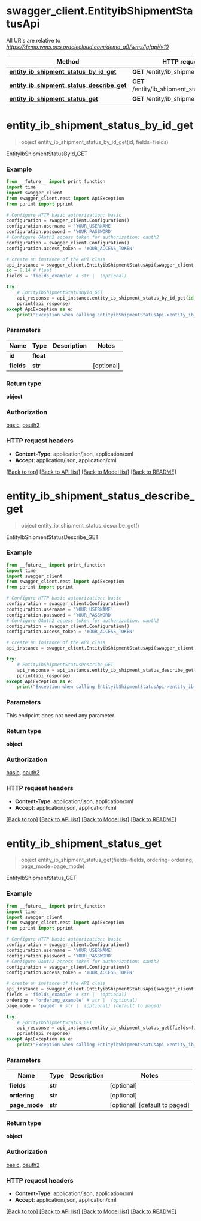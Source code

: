 # swagger_client.EntityibShipmentStatusApi

All URIs are relative to *https://demo.wms.ocs.oraclecloud.com/demo_a9/wms/lgfapi/v10*

Method | HTTP request | Description
------------- | ------------- | -------------
[**entity_ib_shipment_status_by_id_get**](EntityibShipmentStatusApi.md#entity_ib_shipment_status_by_id_get) | **GET** /entity/ib_shipment_status/{id} | EntityIbShipmentStatusById_GET
[**entity_ib_shipment_status_describe_get**](EntityibShipmentStatusApi.md#entity_ib_shipment_status_describe_get) | **GET** /entity/ib_shipment_status/describe | EntityIbShipmentStatusDescribe_GET
[**entity_ib_shipment_status_get**](EntityibShipmentStatusApi.md#entity_ib_shipment_status_get) | **GET** /entity/ib_shipment_status | EntityIbShipmentStatus_GET


# **entity_ib_shipment_status_by_id_get**
> object entity_ib_shipment_status_by_id_get(id, fields=fields)

EntityIbShipmentStatusById_GET



### Example
```python
from __future__ import print_function
import time
import swagger_client
from swagger_client.rest import ApiException
from pprint import pprint

# Configure HTTP basic authorization: basic
configuration = swagger_client.Configuration()
configuration.username = 'YOUR_USERNAME'
configuration.password = 'YOUR_PASSWORD'
# Configure OAuth2 access token for authorization: oauth2
configuration = swagger_client.Configuration()
configuration.access_token = 'YOUR_ACCESS_TOKEN'

# create an instance of the API class
api_instance = swagger_client.EntityibShipmentStatusApi(swagger_client.ApiClient(configuration))
id = 8.14 # float | 
fields = 'fields_example' # str |  (optional)

try:
    # EntityIbShipmentStatusById_GET
    api_response = api_instance.entity_ib_shipment_status_by_id_get(id, fields=fields)
    pprint(api_response)
except ApiException as e:
    print("Exception when calling EntityibShipmentStatusApi->entity_ib_shipment_status_by_id_get: %s\n" % e)
```

### Parameters

Name | Type | Description  | Notes
------------- | ------------- | ------------- | -------------
 **id** | **float**|  | 
 **fields** | **str**|  | [optional] 

### Return type

**object**

### Authorization

[basic](../README.md#basic), [oauth2](../README.md#oauth2)

### HTTP request headers

 - **Content-Type**: application/json, application/xml
 - **Accept**: application/json, application/xml

[[Back to top]](#) [[Back to API list]](../README.md#documentation-for-api-endpoints) [[Back to Model list]](../README.md#documentation-for-models) [[Back to README]](../README.md)

# **entity_ib_shipment_status_describe_get**
> object entity_ib_shipment_status_describe_get()

EntityIbShipmentStatusDescribe_GET



### Example
```python
from __future__ import print_function
import time
import swagger_client
from swagger_client.rest import ApiException
from pprint import pprint

# Configure HTTP basic authorization: basic
configuration = swagger_client.Configuration()
configuration.username = 'YOUR_USERNAME'
configuration.password = 'YOUR_PASSWORD'
# Configure OAuth2 access token for authorization: oauth2
configuration = swagger_client.Configuration()
configuration.access_token = 'YOUR_ACCESS_TOKEN'

# create an instance of the API class
api_instance = swagger_client.EntityibShipmentStatusApi(swagger_client.ApiClient(configuration))

try:
    # EntityIbShipmentStatusDescribe_GET
    api_response = api_instance.entity_ib_shipment_status_describe_get()
    pprint(api_response)
except ApiException as e:
    print("Exception when calling EntityibShipmentStatusApi->entity_ib_shipment_status_describe_get: %s\n" % e)
```

### Parameters
This endpoint does not need any parameter.

### Return type

**object**

### Authorization

[basic](../README.md#basic), [oauth2](../README.md#oauth2)

### HTTP request headers

 - **Content-Type**: application/json, application/xml
 - **Accept**: application/json, application/xml

[[Back to top]](#) [[Back to API list]](../README.md#documentation-for-api-endpoints) [[Back to Model list]](../README.md#documentation-for-models) [[Back to README]](../README.md)

# **entity_ib_shipment_status_get**
> object entity_ib_shipment_status_get(fields=fields, ordering=ordering, page_mode=page_mode)

EntityIbShipmentStatus_GET



### Example
```python
from __future__ import print_function
import time
import swagger_client
from swagger_client.rest import ApiException
from pprint import pprint

# Configure HTTP basic authorization: basic
configuration = swagger_client.Configuration()
configuration.username = 'YOUR_USERNAME'
configuration.password = 'YOUR_PASSWORD'
# Configure OAuth2 access token for authorization: oauth2
configuration = swagger_client.Configuration()
configuration.access_token = 'YOUR_ACCESS_TOKEN'

# create an instance of the API class
api_instance = swagger_client.EntityibShipmentStatusApi(swagger_client.ApiClient(configuration))
fields = 'fields_example' # str |  (optional)
ordering = 'ordering_example' # str |  (optional)
page_mode = 'paged' # str |  (optional) (default to paged)

try:
    # EntityIbShipmentStatus_GET
    api_response = api_instance.entity_ib_shipment_status_get(fields=fields, ordering=ordering, page_mode=page_mode)
    pprint(api_response)
except ApiException as e:
    print("Exception when calling EntityibShipmentStatusApi->entity_ib_shipment_status_get: %s\n" % e)
```

### Parameters

Name | Type | Description  | Notes
------------- | ------------- | ------------- | -------------
 **fields** | **str**|  | [optional] 
 **ordering** | **str**|  | [optional] 
 **page_mode** | **str**|  | [optional] [default to paged]

### Return type

**object**

### Authorization

[basic](../README.md#basic), [oauth2](../README.md#oauth2)

### HTTP request headers

 - **Content-Type**: application/json, application/xml
 - **Accept**: application/json, application/xml

[[Back to top]](#) [[Back to API list]](../README.md#documentation-for-api-endpoints) [[Back to Model list]](../README.md#documentation-for-models) [[Back to README]](../README.md)

